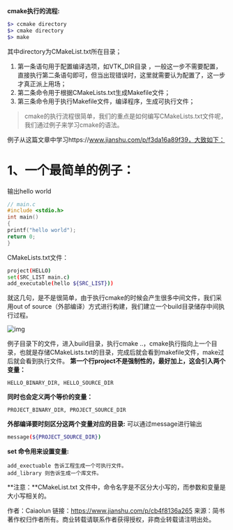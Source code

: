 **cmake执行的流程:**



```ruby
$> ccmake directory
$> cmake directory
$> make
```

其中directory为CMakeList.txt所在目录；

1. 第一条语句用于配置编译选项，如VTK_DIR目录 ，一般这一步不需要配置，直接执行第二条语句即可，但当出现错误时，这里就需要认为配置了，这一步才真正派上用场；
2. 第二条命令用于根据CMakeLists.txt生成Makefile文件；
3. 第三条命令用于执行Makefile文件，编译程序，生成可执行文件；

> cmake的执行流程很简单，我们的重点是如何编写CMakeLists.txt文件呢，我们通过例子来学习cmake的语法。

例子从这篇文章中学习https://www.jianshu.com/p/f3da16a89f39，大致如下：

# 1、一个最简单的例子：

输出hello world



```cpp
// main.c
#include <stdio.h>
int main()
{
printf("hello world");
return 0;
}
```

CMakeLists.txt文件：



```bash
project(HELLO)
set(SRC_LIST main.c)
add_executable(hello ${SRC_LIST}))
```

就这几句，是不是很简单，由于执行cmake的时候会产生很多中间文件，我们采用out of source（外部编译）方式进行构建，我们建立一个build目录储存中间执行过程。

![img](https:////upload-images.jianshu.io/upload_images/12730381-872d5402725a9679.png?imageMogr2/auto-orient/strip|imageView2/2/w/558/format/webp)


 例子目录下的文件，进入build目录，执行cmake ..，cmake执行指向上一个目录，也就是存储CMakeLists.txt的目录，完成后就会看到makefile文件，make过后就会看到执行文件。
**第一个行project不是强制性的，最好加上，这会引入两个变量：**



```undefined
HELLO_BINARY_DIR, HELLO_SOURCE_DIR
```

**同时也会定义两个等价的变量：**



```undefined
PROJECT_BINARY_DIR, PROJECT_SOURCE_DIR
```

**外部编译要时刻区分这两个变量对应的目录:**
 可以通过message进行输出



```bash
message(${PROJECT_SOURCE_DIR})
```

**set 命令用来设置变量:**



```undefined
add_exectuable 告诉工程生成一个可执行文件。
add_library 则告诉生成一个库文件。
```

**注意：**CMakeList.txt 文件中，命令名字是不区分大小写的，而参数和变量是大小写相关的。



作者：Caiaolun
链接：https://www.jianshu.com/p/cb4f8136a265
来源：简书
著作权归作者所有。商业转载请联系作者获得授权，非商业转载请注明出处。